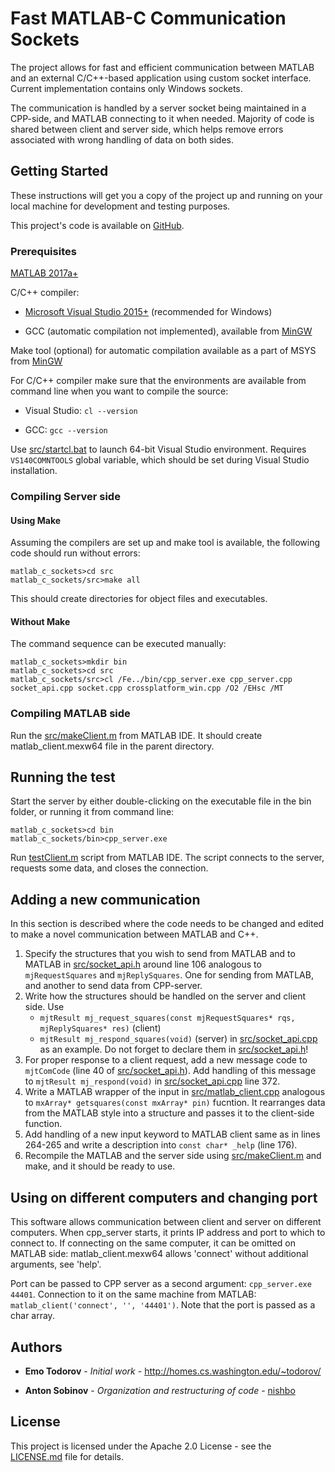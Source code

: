 # Fast MATLAB-C Communication Sockets

The project allows for fast and efficient communication between MATLAB and an external C/C++-based application using custom socket interface. Current implementation contains only Windows sockets.

The communication is handled by a server socket being maintained in a CPP-side, and MATLAB connecting to it when needed. Majority of code is shared between client and server side, which helps remove errors associated with wrong handling of data on both sides.

## Getting Started

These instructions will get you a copy of the project up and running on your local machine for development and testing purposes.

This project's code is available on [GitHub](https://github.com/nishbo/matlab_c_sockets).

### Prerequisites

[MATLAB 2017a+](https://www.mathworks.com/products/matlab.html)

C/C++ compiler:

* [Microsoft Visual Studio 2015+](https://www.visualstudio.com/downloads/) (recommended for Windows)

* GCC (automatic compilation not implemented), available from [MinGW](http://www.mingw.org/)

Make tool (optional) for automatic compilation available as a part of MSYS from [MinGW](http://www.mingw.org/)

For C/C++ compiler make sure that the environments are available from command line when you want to compile the source:

* Visual Studio: `cl --version`

* GCC: `gcc --version`

Use [src/startcl.bat](src/startcl.bat) to launch 64-bit Visual Studio environment. Requires `VS140COMNTOOLS` global variable, which should be set during Visual Studio installation.

### Compiling Server side

#### Using Make

Assuming the compilers are set up and make tool is available, the following code should run without errors:

```
matlab_c_sockets>cd src
matlab_c_sockets/src>make all
```

This should create directories for object files and executables.

#### Without Make

The command sequence can be executed manually:

```
matlab_c_sockets>mkdir bin
matlab_c_sockets>cd src
matlab_c_sockets/src>cl /Fe../bin/cpp_server.exe cpp_server.cpp socket_api.cpp socket.cpp crossplatform_win.cpp /O2 /EHsc /MT
```

### Compiling MATLAB side

Run the [src/makeClient.m](src/makeClient.m) from MATLAB IDE. It should create matlab_client.mexw64 file in the parent directory.

## Running the test

Start the server by either double-clicking on the executable file in the bin folder, or running it from command line:

```
matlab_c_sockets>cd bin
matlab_c_sockets/bin>cpp_server.exe
```

Run [testClient.m](testClient.m) script from MATLAB IDE. The script connects to the server, requests some data, and closes the connection.

## Adding a new communication

In this section is described where the code needs to be changed and edited to make a novel communication between MATLAB and C++.

1. Specify the structures that you wish to send from MATLAB and to MATLAB in [src/socket_api.h](src/socket_api.h) around line 106 analogous to `mjRequestSquares` and `mjReplySquares`. One for sending from MATLAB, and another to send data from CPP-server.
2. Write how the structures should be handled on the server and client side. Use
    * `mjtResult mj_request_squares(const mjRequestSquares* rqs, mjReplySquares* res)` (client)
    * `mjtResult mj_respond_squares(void)` (server)
in [src/socket_api.cpp](src/socket_api.cpp) as an example. Do not forget to declare them in [src/socket_api.h](src/socket_api.h)!
3. For proper response to a client request, add a new message code to `mjtComCode`  (line 40 of [src/socket_api.h](src/socket_api.h)). Add handling of this message to `mjtResult mj_respond(void)` in [src/socket_api.cpp](src/socket_api.cpp) line 372.
4. Write a MATLAB wrapper of the input in [src/matlab_client.cpp](src/matlab_client.cpp) analogous to `mxArray* getsquares(const mxArray* pin)` fucntion. It rearranges data from the MATLAB style into a structure and passes it to the client-side function.
5. Add handling of a new input keyword to MATLAB client same as in lines 264-265 and write a description into `const char* _help` (line 176).
6. Recompile the MATLAB and the server side using [src/makeClient.m](src/makeClient.m) and make, and it should be ready to use.

## Using on different computers and changing port

This software allows communication between client and server on different computers. When cpp_server starts, it prints IP address and port to which to connect to. If connecting on the same computer, it can be omitted on MATLAB side: matlab_client.mexw64 allows 'connect' without additional arguments, see 'help'.

Port can be passed to CPP server as a second argument: `cpp_server.exe 44401`. Connection to it on the same machine from MATLAB: `matlab_client('connect', '', '44401')`. Note that the port is passed as a char array.

## Authors

* **Emo Todorov** - *Initial work* - http://homes.cs.washington.edu/~todorov/

* **Anton Sobinov** - *Organization and restructuring of code* - [nishbo](https://github.org/nishbo)

## License

This project is licensed under the Apache 2.0 License - see the [LICENSE.md](LICENSE.md) file for details.
